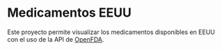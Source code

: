 # Medicamentos EEUU

Este proyecto permite visualizar los medicamentos disponibles en EEUU con el uso de la API de [OpenFDA](https://open.fda.gov/api/).


